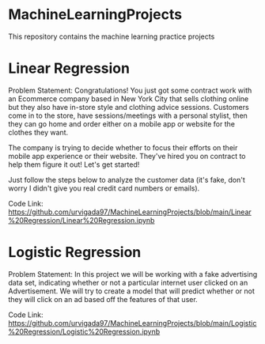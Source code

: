 # MachineLearningProjects
This repository contains the machine learning practice projects

# Linear Regression
Problem Statement: 
Congratulations! You just got some contract work with an Ecommerce company based in New York City that sells clothing online but they also have in-store style and clothing advice sessions. Customers come in to the store, have sessions/meetings with a personal stylist, then they can go home and order either on a mobile app or website for the clothes they want.

The company is trying to decide whether to focus their efforts on their mobile app experience or their website. They've hired you on contract to help them figure it out! Let's get started!

Just follow the steps below to analyze the customer data (it's fake, don't worry I didn't give you real credit card numbers or emails).

Code Link: https://github.com/urvigada97/MachineLearningProjects/blob/main/Linear%20Regression/Linear%20Regression.ipynb

# Logistic Regression
Problem Statement:
In this project we will be working with a fake advertising data set, indicating whether or not a particular internet user clicked on an Advertisement. We will try to create a model that will predict whether or not they will click on an ad based off the features of that user.

Code Link: https://github.com/urvigada97/MachineLearningProjects/blob/main/Logistic%20Regression/Logistic%20Regression.ipynb